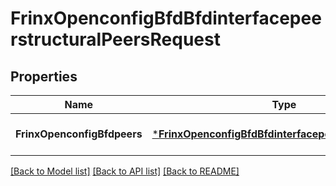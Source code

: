 # FrinxOpenconfigBfdBfdinterfacepeerstructuralPeersRequest

## Properties
Name | Type | Description | Notes
------------ | ------------- | ------------- | -------------
**FrinxOpenconfigBfdpeers** | [***FrinxOpenconfigBfdBfdinterfacepeerstructuralPeers**](frinx.openconfig.bfd.bfdinterfacepeerstructural.Peers.md) |  | [optional] [default to null]

[[Back to Model list]](../README.md#documentation-for-models) [[Back to API list]](../README.md#documentation-for-api-endpoints) [[Back to README]](../README.md)


